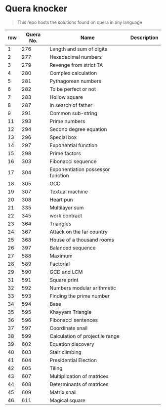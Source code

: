 # Quera knocker

> This repo hosts the solutions found on quera in any language
> <br>

| row | Quera No. | Name                              | Description |
| --- | --------- | --------------------------------- | ----------- |
| 1   | 276       | Length and sum of digits          |             |
| 2   | 277       | Hexadecimal numbers               |             |
| 3   | 279       | Revenge from strict TA            |             |
| 4   | 280       | Complex calculation               |             |
| 5   | 281       | Pythagorean numbers               |             |
| 6   | 282       | To be perfect or not              |             |
| 7   | 283       | Hollow square                     |             |
| 8   | 287       | In search of father               |             |
| 9   | 291       | Common sub-string                 |             |
| 11  | 293       | Prime numbers                     |             |
| 12  | 294       | Second degree equation            |             |
| 13  | 296       | Special box                       |             |
| 14  | 297       | Exponential function              |             |
| 15  | 298       | Prime factors                     |             |
| 16  | 303       | Fibonacci sequence                |             |
| 17  | 304       | Exponentiation possessor function |             |
| 18  | 305       | GCD                               |             |
| 19  | 307       | Textual machine                   |             |
| 20  | 308       | Heart pun                         |             |
| 21  | 335       | Multilayer sum                    |             |
| 22  | 345       | work contract                     |             |
| 23  | 364       | Triangles                         |             |
| 24  | 367       | Attack on the far country         |             |
| 25  | 368       | House of a thousand rooms         |             |
| 26  | 397       | Balanced sequence                 |             |
| 27  | 588       | Maximum                           |             |
| 28  | 589       | Factorial                         |             |
| 29  | 590       | GCD and LCM                       |             |
| 31  | 591       | Square print                      |             |
| 32  | 592       | Numbers modular arithmetic        |             |
| 33  | 593       | Finding the prime number          |             |
| 34  | 594       | Base                              |             |
| 35  | 595       | Khayyam Triangle                  |             |
| 36  | 596       | Fibonacci sentences               |             |
| 37  | 597       | Coordinate snail                  |             |
| 38  | 599       | Calculation of projectile range   |             |
| 39  | 602       | Equation discovery                |             |
| 40  | 603       | Stair climbing                    |             |
| 41  | 604       | Presidential Election             |             |
| 42  | 605       | Tiling                            |             |
| 43  | 607       | Multiplication of matrices        |             |
| 44  | 608       | Determinants of matrices          |             |
| 45  | 609       | Matrix snail                      |             |
| 46  | 611       | Magical square                    |             |
